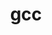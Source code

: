 ---
title: "gcc"
layout: cache
categories: [package, develop-2024-05-12]
meta: {"versions": ["11.2.0", "12.3.0", "14.1.0"], "compilers": ["gcc@=10.2.1", "gcc@=11.4.0", "gcc@=7.3.1", "gcc@=7.5.0", "oneapi@=2024.0.0"], "oss": ["amzn2", "centos7", "ubuntu18.04", "ubuntu22.04"], "platforms": ["linux"], "targets": ["aarch64", "neoverse_n1", "x86_64_v3"], "stacks": ["aws-isc", "aws-isc-aarch64", "developer-tools", "developer-tools-manylinux2014", "e4s-oneapi", "root", "tutorial"], "num_specs": 7, "num_specs_by_stack": {"aws-isc-aarch64": 2, "root": 7, "aws-isc": 1, "developer-tools-manylinux2014": 1, "developer-tools": 1, "tutorial": 1, "e4s-oneapi": 1}}
spec_details: [{"hash": "x3h2prvqewfow5fafq3bz5cxicza7eyy", "compiler": "gcc@=7.3.1", "versions": ["11.2.0"], "os": "amzn2", "platform": "linux", "target": "aarch64", "variants": ["~binutils", "+bootstrap", "build_system=autotools", "build_type=RelWithDebInfo", "~graphite", "languages='c,c++,fortran'", "~nvptx", "patches=0d13622,cc6112d", "~piclibs", "~profiled", "~strip"], "stacks": ["aws-isc-aarch64", "root"], "size": "-", "tarball": "https://binaries.spack.io/develop-2024-05-12/build_cache/linux-amzn2-aarch64/gcc-7.3.1/gcc-11.2.0/linux-amzn2-aarch64-gcc-7.3.1-gcc-11.2.0-x3h2prvqewfow5fafq3bz5cxicza7eyy.spack"}, {"hash": "fbw2ypyfcxhprzsjn63scthdsxevetjd", "compiler": "gcc@=7.3.1", "versions": ["11.2.0"], "os": "amzn2", "platform": "linux", "target": "neoverse_n1", "variants": ["~binutils", "+bootstrap", "build_system=autotools", "build_type=RelWithDebInfo", "~graphite", "languages='c,c++,fortran'", "~nvptx", "patches=0d13622,cc6112d", "~piclibs", "~profiled", "~strip"], "stacks": ["aws-isc-aarch64", "root"], "size": "-", "tarball": "https://binaries.spack.io/develop-2024-05-12/build_cache/linux-amzn2-neoverse_n1/gcc-7.3.1/gcc-11.2.0/linux-amzn2-neoverse_n1-gcc-7.3.1-gcc-11.2.0-fbw2ypyfcxhprzsjn63scthdsxevetjd.spack"}, {"hash": "fhfkbvltjxgkmjdoiqptswsznul2wleu", "compiler": "gcc@=7.3.1", "versions": ["11.2.0"], "os": "amzn2", "platform": "linux", "target": "x86_64_v3", "variants": ["~binutils", "+bootstrap", "build_system=autotools", "build_type=RelWithDebInfo", "~graphite", "languages='c,c++,fortran'", "~nvptx", "patches=0d13622,cc6112d", "~piclibs", "~profiled", "~strip"], "stacks": ["aws-isc", "root"], "size": "-", "tarball": "https://binaries.spack.io/develop-2024-05-12/build_cache/linux-amzn2-x86_64_v3/gcc-7.3.1/gcc-11.2.0/linux-amzn2-x86_64_v3-gcc-7.3.1-gcc-11.2.0-fhfkbvltjxgkmjdoiqptswsznul2wleu.spack"}, {"hash": "itdnh2n4hj5eafyt3xvejc46z64wizh6", "compiler": "gcc@=10.2.1", "versions": ["14.1.0"], "os": "centos7", "platform": "linux", "target": "x86_64_v3", "variants": ["~binutils", "+bootstrap", "build_system=autotools", "build_type=RelWithDebInfo", "~graphite", "languages='c,c++,fortran,jit'", "~nvptx", "~piclibs", "~profiled", "+strip"], "stacks": ["root", "developer-tools-manylinux2014"], "size": "-", "tarball": "https://binaries.spack.io/develop-2024-05-12/build_cache/linux-centos7-x86_64_v3/gcc-10.2.1/gcc-14.1.0/linux-centos7-x86_64_v3-gcc-10.2.1-gcc-14.1.0-itdnh2n4hj5eafyt3xvejc46z64wizh6.spack"}, {"hash": "3flhig5yvxbz5bhpusrmody6evsbr3up", "compiler": "gcc@=7.5.0", "versions": ["14.1.0"], "os": "ubuntu18.04", "platform": "linux", "target": "x86_64_v3", "variants": ["~binutils", "+bootstrap", "build_system=autotools", "build_type=RelWithDebInfo", "~graphite", "languages='c,c++,fortran,jit'", "~nvptx", "~piclibs", "~profiled", "+strip"], "stacks": ["developer-tools", "root"], "size": "-", "tarball": "https://binaries.spack.io/develop-2024-05-12/build_cache/linux-ubuntu18.04-x86_64_v3/gcc-7.5.0/gcc-14.1.0/linux-ubuntu18.04-x86_64_v3-gcc-7.5.0-gcc-14.1.0-3flhig5yvxbz5bhpusrmody6evsbr3up.spack"}, {"hash": "6wkrw6poff2pqyrjfh4rqe7rdoo7nld2", "compiler": "gcc@=11.4.0", "versions": ["12.3.0"], "os": "ubuntu22.04", "platform": "linux", "target": "x86_64_v3", "variants": ["~binutils", "+bootstrap", "build_system=autotools", "build_type=RelWithDebInfo", "~graphite", "languages='c,c++,fortran'", "~nvptx", "~piclibs", "~profiled", "~strip"], "stacks": ["tutorial", "root"], "size": "-", "tarball": "https://binaries.spack.io/develop-2024-05-12/build_cache/linux-ubuntu22.04-x86_64_v3/gcc-11.4.0/gcc-12.3.0/linux-ubuntu22.04-x86_64_v3-gcc-11.4.0-gcc-12.3.0-6wkrw6poff2pqyrjfh4rqe7rdoo7nld2.spack"}, {"hash": "epietpmrish2nocu5v7rto63whyb6x4n", "compiler": "oneapi@=2024.0.0", "versions": ["14.1.0"], "os": "ubuntu22.04", "platform": "linux", "target": "x86_64_v3", "variants": ["~binutils", "+bootstrap", "build_system=autotools", "build_type=RelWithDebInfo", "~graphite", "languages='c,c++,fortran'", "~nvptx", "~piclibs", "~strip"], "stacks": ["root", "e4s-oneapi"], "size": "-", "tarball": "https://binaries.spack.io/develop-2024-05-12/build_cache/linux-ubuntu22.04-x86_64_v3/oneapi-2024.0.0/gcc-14.1.0/linux-ubuntu22.04-x86_64_v3-oneapi-2024.0.0-gcc-14.1.0-epietpmrish2nocu5v7rto63whyb6x4n.spack"}]
---